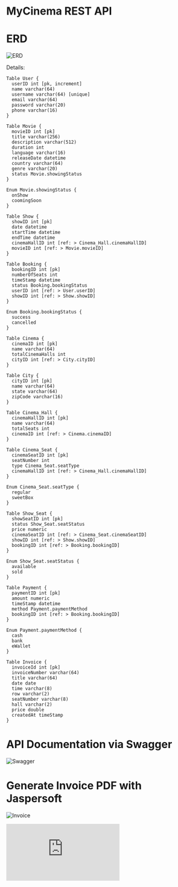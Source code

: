 # MyCinema REST API

# ERD

![ERD](https://github.com/mfyasykur/MuhammadFauzanYasykur_reservasi_bioskop/blob/main/image/Reservasi%20Tiket%20Bioskop.png?raw=true)

Details:
```
Table User {
  userID int [pk, increment]
  name varchar(64)
  username varchar(64) [unique]
  email varchar(64)
  password varchar(20)
  phone varchar(16)
}

Table Movie {
  movieID int [pk]
  title varchar(256)
  description varchar(512)
  duration int
  language varchar(16)
  releaseDate datetime
  country varchar(64)
  genre varchar(20)
  status Movie.showingStatus
}

Enum Movie.showingStatus {
  onShow
  coomingSoon
}

Table Show {
  showID int [pk]
  date datetime
  startTime datetime
  endTime datetime
  cinemaHallID int [ref: > Cinema_Hall.cinemaHallID]
  movieID int [ref: > Movie.movieID]
}

Table Booking {
  bookingID int [pk]
  numberOfSeats int
  timeStamp datetime
  status Booking.bookingStatus
  userID int [ref: > User.userID]
  showID int [ref: > Show.showID]
}

Enum Booking.bookingStatus {
  success
  cancelled
}

Table Cinema {
  cinemaID int [pk]
  name varchar(64)
  totalCinemaHalls int
  cityID int [ref: > City.cityID]
}

Table City {
  cityID int [pk]
  name varchar(64)
  state varchar(64)
  zipCode varchar(16)
}

Table Cinema_Hall {
  cinemaHallID int [pk]
  name varchar(64)
  totalSeats int
  cinemaID int [ref: > Cinema.cinemaID]
}

Table Cinema_Seat {
  cinemaSeatID int [pk]
  seatNumber int
  type Cinema_Seat.seatType
  cinemaHallID int [ref: > Cinema_Hall.cinemaHallID]
}

Enum Cinema_Seat.seatType {
  regular
  sweetBox
}

Table Show_Seat {
  showSeatID int [pk]
  status Show_Seat.seatStatus
  price numeric
  cinemaSeatID int [ref: > Cinema_Seat.cinemaSeatID]
  showID int [ref: > Show.showID]
  bookingID int [ref: > Booking.bookingID]
}

Enum Show_Seat.seatStatus {
  available
  sold
}

Table Payment {
  paymentID int [pk]
  amount numeric
  timeStamp datetime
  method Payment.paymentMethod
  bookingID int [ref: > Booking.bookingID]
}

Enum Payment.paymentMethod {
  cash
  bank
  eWallet
}

Table Invoice {
  invoiceId int [pk]
  invoiceNumber varchar(64)
  title varchar(64)
  date date
  time varchar(8)
  row varchar(2)
  seatNumber varchar(8)
  hall varchar(2)
  price double
  createdAt timeStamp
}
```
# API Documentation via Swagger
![Swagger](https://github.com/mfyasykur/MuhammadFauzanYasykur_reservasi_bioskop/blob/main/image/MyCinemaAPI-Swagger.png?raw=true)

# Generate Invoice PDF with Jaspersoft
![Invoice](https://github.com/mfyasykur/MuhammadFauzanYasykur_reservasi_bioskop/blob/main/image/MyCinema-InvoiceTicket.png?raw=true)

![Invoice.PDF](https://github.com/mfyasykur/MuhammadFauzanYasykur_reservasi_bioskop/blob/main/generated-invoices/invoice-MYCNM-001.pdf?raw=true)
